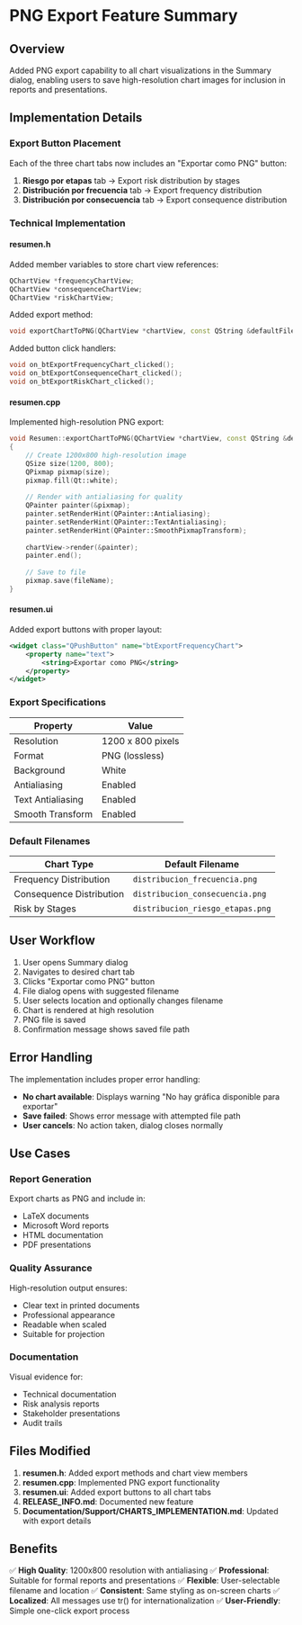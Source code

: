# PNG Export Feature Summary

## Overview
Added PNG export capability to all chart visualizations in the Summary dialog, enabling users to save high-resolution chart images for inclusion in reports and presentations.

## Implementation Details

### Export Button Placement
Each of the three chart tabs now includes an "Exportar como PNG" button:
1. **Riesgo por etapas** tab → Export risk distribution by stages
2. **Distribución por frecuencia** tab → Export frequency distribution  
3. **Distribución por consecuencia** tab → Export consequence distribution

### Technical Implementation

#### resumen.h
Added member variables to store chart view references:
```cpp
QChartView *frequencyChartView;
QChartView *consequenceChartView;
QChartView *riskChartView;
```

Added export method:
```cpp
void exportChartToPNG(QChartView *chartView, const QString &defaultFileName);
```

Added button click handlers:
```cpp
void on_btExportFrequencyChart_clicked();
void on_btExportConsequenceChart_clicked();
void on_btExportRiskChart_clicked();
```

#### resumen.cpp
Implemented high-resolution PNG export:
```cpp
void Resumen::exportChartToPNG(QChartView *chartView, const QString &defaultFileName)
{
    // Create 1200x800 high-resolution image
    QSize size(1200, 800);
    QPixmap pixmap(size);
    pixmap.fill(Qt::white);
    
    // Render with antialiasing for quality
    QPainter painter(&pixmap);
    painter.setRenderHint(QPainter::Antialiasing);
    painter.setRenderHint(QPainter::TextAntialiasing);
    painter.setRenderHint(QPainter::SmoothPixmapTransform);
    
    chartView->render(&painter);
    painter.end();
    
    // Save to file
    pixmap.save(fileName);
}
```

#### resumen.ui
Added export buttons with proper layout:
```xml
<widget class="QPushButton" name="btExportFrequencyChart">
    <property name="text">
        <string>Exportar como PNG</string>
    </property>
</widget>
```

### Export Specifications

| Property | Value |
|----------|-------|
| Resolution | 1200 x 800 pixels |
| Format | PNG (lossless) |
| Background | White |
| Antialiasing | Enabled |
| Text Antialiasing | Enabled |
| Smooth Transform | Enabled |

### Default Filenames

| Chart Type | Default Filename |
|------------|------------------|
| Frequency Distribution | `distribucion_frecuencia.png` |
| Consequence Distribution | `distribucion_consecuencia.png` |
| Risk by Stages | `distribucion_riesgo_etapas.png` |

## User Workflow

1. User opens Summary dialog
2. Navigates to desired chart tab
3. Clicks "Exportar como PNG" button
4. File dialog opens with suggested filename
5. User selects location and optionally changes filename
6. Chart is rendered at high resolution
7. PNG file is saved
8. Confirmation message shows saved file path

## Error Handling

The implementation includes proper error handling:

- **No chart available**: Displays warning "No hay gráfica disponible para exportar"
- **Save failed**: Shows error message with attempted file path
- **User cancels**: No action taken, dialog closes normally

## Use Cases

### Report Generation
Export charts as PNG and include in:
- LaTeX documents
- Microsoft Word reports
- HTML documentation
- PDF presentations

### Quality Assurance
High-resolution output ensures:
- Clear text in printed documents
- Professional appearance
- Readable when scaled
- Suitable for projection

### Documentation
Visual evidence for:
- Technical documentation
- Risk analysis reports
- Stakeholder presentations
- Audit trails

## Files Modified

1. **resumen.h**: Added export methods and chart view members
2. **resumen.cpp**: Implemented PNG export functionality
3. **resumen.ui**: Added export buttons to all chart tabs
4. **RELEASE_INFO.md**: Documented new feature
5. **Documentation/Support/CHARTS_IMPLEMENTATION.md**: Updated with export details

## Benefits

✅ **High Quality**: 1200x800 resolution with antialiasing
✅ **Professional**: Suitable for formal reports and presentations
✅ **Flexible**: User-selectable filename and location
✅ **Consistent**: Same styling as on-screen charts
✅ **Localized**: All messages use tr() for internationalization
✅ **User-Friendly**: Simple one-click export process
